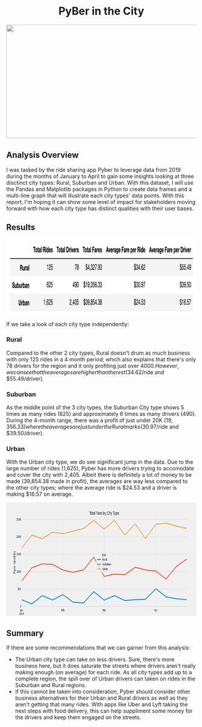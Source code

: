 <h1 align = "Center"> PyBer in the City
</h1>

<p align = "center">
<img src = "https://img.yle.fi/uutiset/kotimaa/article9708622.ece/ALTERNATES/w960/uber%20kuljettaja" width = "700" height = "300">
 </p>

## Analysis Overview

I was tasked by the ride sharing app Pyber to leverage data from 2019 during the months of January to April to gain some insights looking at three disctinct city types: Rural, Suburban and Urban. With this dataset, I will use the Pandas and Matplotlib packages in Python to create data frames and a multi-line graph that will illustrate each city types' data points. With this report, I'm hoping it can show some level of impact for stakeholders moving forward with how each city type has distinct qualities with their user bases.
 
## Results

<p align = "center">
<img src = "https://github.com/JoseCalucag/PyBer/blob/master/analysis/Pyber%20Chart.png" width = "900" height = "200">
 </p>
 
 If we take a look of each city type independently:
 
 ### Rural </br>
Compared to the other 2 city types, Rural doesn't drum as much business with only 125 rides in a 4 month period; which also explains that there's only 78 drivers for the region and it only profiting just over $4000. However, we can see that the averages are higher than the rest ($34.62/ride and $55.49/driver).
 
 ### Suburban </br>
 As the middle point of the 3 city types, the Suburban City type shows 5 times as many rides (625) and approximately 6 times as many drivers (490). During the 4-month range, there was a profit of just under 20K ($19,356.33) where the averages are just under the Rural marks ($30.97/ride and $39.50/driver).
 
 ### Urban </br>
 With the Urban city type, we do see significant jump in the data. Due to the large number of rides (1,625), Pyber has more drivers trying to accomodate and cover the city with 2,405. Albeit there is definitely a lot of money to be made (39,854.38 made in profit), the averages are way less compared to the other city types; where the average ride is $24.53 and a driver is making $16.57 on average. </br>
 

<p align = "center">
<img src = "https://github.com/JoseCalucag/PyBer/blob/master/analysis/pyber_challenge.png" width = "800" height = "300">
 </p>

## Summary </br>
If there are some recommendations that we can garner from this analysis: </br>

- The Urban city type can take on less drivers. Sure, there's more business here, but it does saturate the streets where drivers aren't really making enough (on average) for each ride. As all city types add up to a complete region, the spill over of Urban drivers can taken on rides in the Suburban and Rural regions.
- If this cannot be taken into consideration, Pyber should consider other business alternatives for their Urban and Rural drivers as well as they aren't getting that many rides. With apps like Uber and Lyft taking the next steps with food delivery, this can help suppliment some money for the drivers and keep them engaged on the streets.
